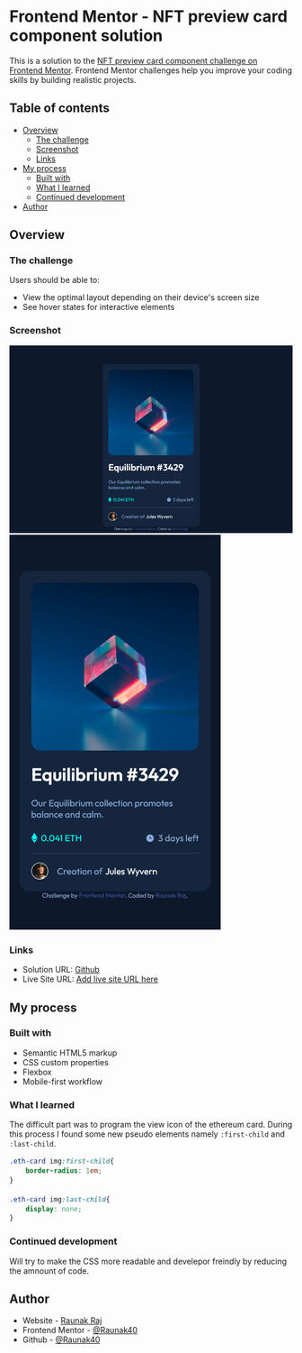 # Frontend Mentor - NFT preview card component solution

This is a solution to the [NFT preview card component challenge on Frontend Mentor](https://www.frontendmentor.io/challenges/nft-preview-card-component-SbdUL_w0U). Frontend Mentor challenges help you improve your coding skills by building realistic projects. 

## Table of contents

- [Overview](#overview)
  - [The challenge](#the-challenge)
  - [Screenshot](#screenshot)
  - [Links](#links)
- [My process](#my-process)
  - [Built with](#built-with)
  - [What I learned](#what-i-learned)
  - [Continued development](#continued-development)
- [Author](#author)


## Overview

### The challenge

Users should be able to:

- View the optimal layout depending on their device's screen size
- See hover states for interactive elements

### Screenshot

![](/design/Desktop-preview.png)
![](/design/Mobile-preview.png)

### Links

- Solution URL: [Github](https://github.com/Raunak40)
- Live Site URL: [Add live site URL here](https://your-live-site-url.com)

## My process

### Built with

- Semantic HTML5 markup
- CSS custom properties
- Flexbox
- Mobile-first workflow

### What I learned

The difficult part was to program the view icon of the ethereum card. During this process I found some new pseudo elements namely ```:first-child``` and ```:last-child```.

```css
.eth-card img:first-child{
    border-radius: 1em;
}

.eth-card img:last-child{
    display: none;
}
```

### Continued development

Will try to make the CSS more readable and develepor freindly by reducing the amnount of code.


## Author

- Website - [Raunak Raj](https://www.your-site.com)
- Frontend Mentor - [@Raunak40](https://www.frontendmentor.io/profile/Raunak40)
- Github - [@Raunak40](https://github.com/Raunak40)

